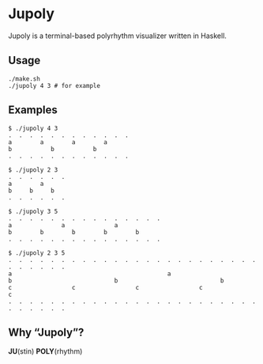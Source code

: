 # Jupoly
Jupoly is a terminal-based polyrhythm visualizer written in Haskell.

## Usage
```
./make.sh
./jupoly 4 3 # for example
```

## Examples
```
$ ./jupoly 4 3
.  .  .  .  .  .  .  .  .  .  .  .
a        a        a        a      
b           b           b         
.  .  .  .  .  .  .  .  .  .  .  .
```
```
$ ./jupoly 2 3
.  .  .  .  .  .
a        a      
b     b     b   
.  .  .  .  .  .
```
```
$ ./jupoly 3 5
.  .  .  .  .  .  .  .  .  .  .  .  .  .  .
a              a              a            
b        b        b        b        b      
.  .  .  .  .  .  .  .  .  .  .  .  .  .  .
```
```
$ ./jupoly 2 3 5
.  .  .  .  .  .  .  .  .  .  .  .  .  .  .  .  .  .  .  .  .  .  .  .  .  .  .  .  .  .
a                                            a                                          
b                             b                             b                           
c                 c                 c                 c                 c               
.  .  .  .  .  .  .  .  .  .  .  .  .  .  .  .  .  .  .  .  .  .  .  .  .  .  .  .  .  .
```

## Why “Jupoly”?
**JU**(stin) **POLY**(rhythm)
